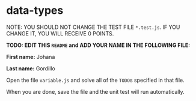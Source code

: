 # data-types

NOTE: YOU SHOULD NOT CHANGE THE TEST FILE `*.test.js`. IF YOU CHANGE IT, YOU WILL RECEIVE 0 POINTS.

**TODO: EDIT THIS `README` and ADD YOUR NAME IN THE FOLLOWING FILE:**

**First name:** Johana

**Last name:** Gordillo

Open the file `variable.js` and solve all of the `TODO`s specified in that file.

When you are done, save the file and the unit test will run automatically.

